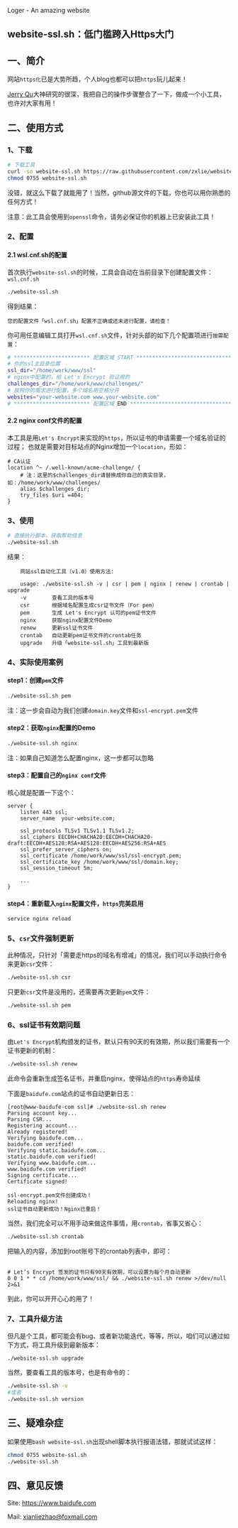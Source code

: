 Loger - An amazing website

website-ssl.sh：低门槛跨入Https大门
----

## 一、简介
网站`https化`已是大势所趋，个人blog也都可以把`https`玩儿起来！

[Jerry Qu](https://imququ.com/post/letsencrypt-certificate.html)大神研究的很深，我把自己的操作步骤整合了一下，做成一个小工具，也许对大家有用！

## 二、使用方式
### 1、下载
```bash
# 下载工具
curl -so website-ssl.sh https://raw.githubusercontent.com/zxlie/website-ssl.sh/master/website-ssl.sh
chmod 0755 website-ssl.sh
```
没错，就这么下载了就能用了！当然，github源文件的下载，你也可以用你熟悉的任何方式！

注意：此工具会使用到`openssl`命令，请务必保证你的机器上已安装此工具！

### 2、配置
#### 2.1 wsl.cnf.sh的配置
首次执行`website-ssl.sh`的时候，工具会自动在当前目录下创建配置文件：`wsl.cnf.sh`

```bash
./website-ssl.sh
```

得到结果：

    您的配置文件「wsl.cnf.sh」配置不正确或还未进行配置，请检查！


你可用任意编辑工具打开`wsl.cnf.sh`文件，针对头部的如下几个配置项进行`按需配置`：

```bash
# ************************ 配置区域 START ******************************
# 你的ssl主目录位置
ssl_dir="/home/work/www/ssl"
# nginx中配置的，给 Let's Encrypt 验证用的
challenges_dir="/home/work/www/challenges/"
# 按照你的需求进行配置，多个域名用空格分开
websites="your-website.com www.your-website.com"
# ************************ 配置区域 END ********************************
```

#### 2.2 nginx conf文件的配置
本工具是用`Let's Encrypt`来实现的`https`，所以证书的申请需要一个域名验证的过程；
也就是需要对目标站点的Nginx增加一个`location`，形如：

```nginx
# CA认证
location ^~ /.well-known/acme-challenge/ {
    # 注：这里的$challenges_dir请替换成你自己的真实目录，如：/home/work/www/challenges/
    alias $challenges_dir;
    try_files $uri =404;
}
```

### 3、使用
```bash
# 直接执行脚本，获取帮助信息
./website-ssl.sh
```

结果：

        网站ssl自动化工具（v1.0）使用方法:

        usage: ./website-ssl.sh -v | csr | pem | nginx | renew | crontab | upgrade
        -v        查看工具的版本号
        csr       根据域名配置生成csr证书文件（For pem）
        pem       生成 Let's Encrypt 认可的pem证书文件
        nginx     获取nginx配置文件Demo
        renew     更新ssl证书文件
        crontab   自动更新pem证书文件的crontab任务
        upgrade   升级「website-ssl.sh」工具到最新版


### 4、实际使用案例
#### step1：创建`pem`文件
```bash
./website-ssl.sh pem
```

注：这一步会自动为我们创建`domain.key`文件和`ssl-encrypt.pem`文件

#### step2：获取`nginx`配置的Demo
```bash
./website-ssl.sh nginx
```

注：如果自己知道怎么配置nginx，这一步都可以忽略

#### step3：配置自己的`nginx conf`文件
核心就是配置一下这个：

```nginx
server {
    listen 443 ssl;
    server_name  your-website.com;
    
    ssl_protocols TLSv1 TLSv1.1 TLSv1.2;
    ssl_ciphers EECDH+CHACHA20:EECDH+CHACHA20-draft:EECDH+AES128:RSA+AES128:EECDH+AES256:RSA+AES
    ssl_prefer_server_ciphers on;
    ssl_certificate /home/work/www/ssl/ssl-encrypt.pem;
    ssl_certificate_key /home/work/www/ssl/domain.key;
    ssl_session_timeout 5m;
    
    ...
}
```

#### step4：重新载入`nginx`配置文件，`https`完美启用
```bash
service nginx reload
```

### 5、`csr`文件强制更新
此种情况，只针对「需要走https的域名有增减」的情况，我们可以手动执行命令来更新`csr`文件：

```bash
./website-ssl.sh csr
```

只更新`csr`文件是没用的，还需要再次更新`pem`文件：
```bash
./website-ssl.sh pem
```

### 6、ssl证书有效期问题
由`Let's Encrypt`机构颁发的证书，默认只有90天的有效期，所以我们需要有一个证书更新的机制：
```bash
./website-ssl.sh renew
```

此命令会重新生成签名证书，并重启nginx，使得站点的`https`寿命延续

下面是`baidufe.com`站点的证书自动更新日志：

    [root@www-baidufe-com ssl]# ./website-ssl.sh renew
    Parsing account key...
    Parsing CSR...
    Registering account...
    Already registered!
    Verifying baidufe.com...
    baidufe.com verified!
    Verifying static.baidufe.com...
    static.baidufe.com verified!
    Verifying www.baidufe.com...
    www.baidufe.com verified!
    Signing certificate...
    Certificate signed!
    
    ssl-encrypt.pem文件创建成功！
    Reloading nginx!
    ssl证书自动更新成功！Nginx已重启！

当然，我们完全可以不用手动来做这件事情，用`crontab`，省事又省心：
```bash
./website-ssl.sh crontab
```

把输入的内容，添加到root账号下的crontab列表中，即可：
```crontab

# Let’s Encrypt 签发的证书只有90天有效期，可以设置为每个月自动更新
0 0 1 * * cd /home/work/www/ssl/ && ./website-ssl.sh renew >/dev/null 2>&1
```

到此，你可以开开心心的用了！

### 7、工具升级方法
但凡是个工具，都可能会有bug、或者新功能迭代，等等，所以，咱们可以通过如下方式，将工具升级到最新版本：

```bash
./website-ssl.sh upgrade
```

当然，要查看工具的版本号，也是有命令的：

```bash
./website-ssl.sh -v
#或者
./website-ssl.sh version
```

## 三、疑难杂症
如果使用`bash website-ssl.sh`出现shell脚本执行报语法错，那就试试这样：

```bash
chmod 0755 website-ssl.sh
./website-ssl.sh
```

## 四、意见反馈
Site: https://www.baidufe.com

Mail: xianliezhao@foxmail.com
